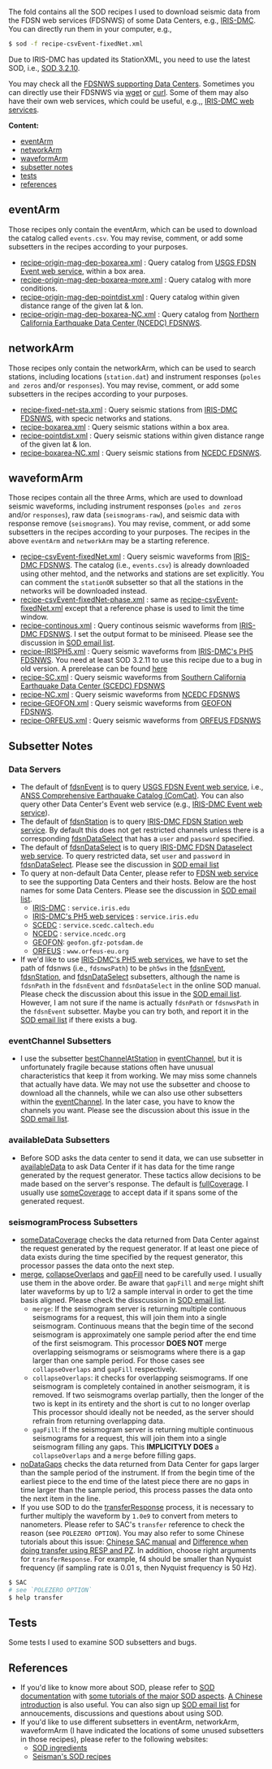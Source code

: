 
The fold contains all the SOD recipes I used to download seismic data from the FDSN web services (FDSNWS) of some Data Centers, e.g., [IRIS-DMC](https://ds.iris.edu/ds/nodes/dmc/). You can directly run them in your computer, e.g.,
```bash
$ sod -f recipe-csvEvent-fixedNet.xml
```

Due to IRIS-DMC has updated its StationXML, you need to use the latest SOD, i.e., [SOD 3.2.10](http://www.seis.sc.edu/sod/).

You may check all the [FDSNWS supporting Data Centers](https://www.fdsn.org/webservices/). Sometimes you can directly use their FDSNWS via [wget](https://www.gnu.org/software/wget/) or [curl](https://curl.haxx.se/). Some of them may also have their own web services, which could be useful, e.g.,, [IRIS-DMC web services](https://service.iris.edu/).

**Content:**

- [eventArm](#eventarm)
- [networkArm](#networkarm)
- [waveformArm](#waveformarm)
- [subsetter notes](#subsetter-notes)
- [tests](#tests)
- [references](#references)


## eventArm

Those recipes only contain the eventArm, which can be used to download the catalog called `events.csv`. You may revise, comment, or add some subsetters in the recipes according to your purposes.

- [recipe-origin-mag-dep-boxarea.xml](eventArm/recipe-origin-mag-dep-boxarea.xml) : Query catalog from [USGS FDSN Event web service](https://earthquake.usgs.gov/fdsnws/event/1/), within a box area.
- [recipe-origin-mag-dep-boxarea-more.xml](eventArm/recipe-origin-mag-dep-boxarea-more.xml) : Query catalog with more conditions.
- [recipe-origin-mag-dep-pointdist.xml](eventArm/recipe-origin-mag-dep-pointdist.xml) : Query catalog within given distance range of the given lat & lon.
- [recipe-origin-mag-dep-boxarea-NC.xml](eventArm/recipe-origin-mag-dep-boxarea-NC.xml) : Query catalog from [Northern California Earthquake Data Center (NCEDC) FDSNWS](http://service.ncedc.org/).


## networkArm

Those recipes only contain the networkArm, which can be used to search stations, including locations (`station.dat`) and instrument responses (`poles and zeros` and/or `responses`). You may revise, comment, or add some subsetters in the recipes according to your purposes.

- [recipe-fixed-net-sta.xml](networkArm/recipe-fixed-net-sta.xml) : Query seismic stations from [IRIS-DMC FDSNWS](http://service.iris.edu/fdsnws/), with specic networks and stations.
- [recipe-boxarea.xml](networkArm/recipe-boxarea.xml) : Query seismic stations within a box area.
- [recipe-pointdist.xml](networkArm/recipe-pointdist.xml) : Query seismic stations within given distance range of the given lat & lon.
- [recipe-boxarea-NC.xml](networkArm/recipe-boxarea-NC.xml) : Query seismic stations from [NCEDC FDSNWS](http://service.ncedc.org/).


## waveformArm

Those recipes contain all the three Arms, which are used to download seismic waveforms, including instrument responses (`poles and zeros` and/or `responses`), raw data (`seismograms-raw`), and seismic data with response remove (`seismograms`). You may revise, comment, or add some subsetters in the recipes according to your purposes. The recipes in the above `eventArm` and `networkArm` may be a starting reference.

- [recipe-csvEvent-fixedNet.xml](waveformArm/recipe-csvEvent-fixedNet.xml) : Query seismic waveforms from [IRIS-DMC FDSNWS](http://service.iris.edu/fdsnws/). The catalog (i.e., `events.csv`) is already downloaded using other mehtod, and the networks and stations are set explicitly. You can comment the `stationOR` subsetter so that all the stations in the networks will be downloaded instead.
- [recipe-csvEvent-fixedNet-phase.xml](waveformArm/recipe-csvEvent-fixedNet-phase.xml) : same as [recipe-csvEvent-fixedNet.xml](waveformArm/) except that a reference phase is used to limit the time window.
- [recipe-continous.xml](waveformArm/recipe-continous.xml) : Query continous seismic waveforms from [IRIS-DMC FDSNWS](http://service.iris.edu/fdsnws/). I set the output format to be miniseed. Please see the discussion in [SOD email list](https://groups.google.com/a/seis.sc.edu/forum/#!searchin/sod/fake$20event%7Csort:date/sod/lEz3WpG1XNk/hby7SSzGVGcJ).
- [recipe-IRISPH5.xml](waveformArm/recipe-IRISPH5.xml) : Query seismic waveforms from [IRIS-DMC's PH5 FDSNWS](http://service.iris.edu/ph5ws/). You need at least SOD 3.2.11 to use this recipe due to a bug in old version. A prerelease can be found [here](http://www.seis.sc.edu/downloads/sod/prerelease/3.2.11-SNAPSHOT/)
- [recipe-SC.xml](waveformArm/recipe-SC.xml)      : Query seismic waveforms from [Southern California Earthquake Data Center (SCEDC) FDSNWS](https://service.scedc.caltech.edu/)
- [recipe-NC.xml](waveformArm/recipe-NC.xml)      : Query seismic waveforms from [NCEDC FDSNWS](http://service.ncedc.org/)
- [recipe-GEOFON.xml](waveformArm/recipe-GEOFON.xml)  : Query seismic waveforms from [GEOFON FDSNWS](http://geofon.gfz-potsdam.de/fdsnws/).
- [recipe-ORFEUS.xml](waveformArm/recipe-ORFEUS.xml)  : Query seismic waveforms from [ORFEUS FDSNWS](http://www.orfeus-eu.org/fdsnws/)


## Subsetter Notes

### Data Servers

- The default of [fdsnEvent](http://www.seis.sc.edu/sod/ingredients/fdsnEvent.html) is to query [USGS FDSN Event web service](https://earthquake.usgs.gov/fdsnws/event/1/), i.e., [ANSS Comprehensive Earthquake Catalog (ComCat)](https://earthquake.usgs.gov/earthquakes/search/). You can also query other Data Center's Event web service (e.g., [IRIS-DMC Event web service](http://service.iris.edu/fdsnws/event/1)).
- The default of [fdsnStation](http://www.seis.sc.edu/sod/ingredients/fdsnStation.html) is to query [IRIS-DMC FDSN Station web service](http://service.iris.edu/fdsnws/station/1/). By default this does not get restricted channels unless there is a corresponding [fdsnDataSelect](http://www.seis.sc.edu/sod/ingredients/fdsnDataSelect.html) that has a `user` and `password` specified.
- The default of [fdsnDataSelect](http://www.seis.sc.edu/sod/ingredients/fdsnDataSelect.html) is to query [IRIS-DMC FDSN Dataselect web service](http://service.iris.edu/fdsnws/dataselect/1/). To query restricted data, set `user` and `password` in [fdsnDataSelect](http://www.seis.sc.edu/sod/ingredients/fdsnDataSelect.html). Please see the discussion in [SOD email list](https://groups.google.com/a/seis.sc.edu/forum/#!topic/sod/Rfi_LRr8dwE)
- To query at non-default Data Center, please refer to [FDSN web service](https://www.fdsn.org/webservices/) to see the supporting Data Centers and their hosts. Below are the host names for some Data Centers. Please see the discussion in [SOD email list](https://groups.google.com/a/seis.sc.edu/g/sod/c/7B0tWrEFeGQ).
    - [IRIS-DMC](http://service.iris.edu/fdsnws/) : `service.iris.edu`
    - [IRIS-DMC's PH5 web services](http://service.iris.edu/ph5ws/) : `service.iris.edu`
    - [SCEDC](https://service.scedc.caltech.edu/) : `service.scedc.caltech.edu`
    - [NCEDC](http://service.ncedc.org/) : `service.ncedc.org`
    - [GEOFON](http://geofon.gfz-potsdam.de/fdsnws/): `geofon.gfz-potsdam.de`
    - [ORFEUS](http://www.orfeus-eu.org/fdsnws/) : `www.orfeus-eu.org`
- If we'd like to use [IRIS-DMC's PH5 web services](http://service.iris.edu/ph5ws/), we have to set the path of fdsnws (i.e., `fdsnwsPath`) to be `ph5ws` in the [fdsnEvent](http://www.seis.sc.edu/sod/ingredients/fdsnEvent.html), [fdsnStation](http://www.seis.sc.edu/sod/ingredients/fdsnStation.html), and [fdsnDataSelect](http://www.seis.sc.edu/sod/ingredients/fdsnDataSelect.html) subsetters, although the name is `fdsnPath` in the `fdsnEvent` and `fdsnDataSelect` in the online SOD manual. Please check the discussion about this issue in the [SOD email list](https://groups.google.com/a/seis.sc.edu/forum/#!topic/sod/j-rxZxYj1jQ). However, I am not sure if the name is actually `fdsnPath` or `fdsnwsPath` in the `fdsnEvent` subsetter. Maybe you can try both, and report it in the [SOD email list](http://www.seis.sc.edu/sod/) if there exists a bug.

### eventChannel Subsetters

- I use the subsetter [bestChannelAtStation](http://www.seis.sc.edu/sod/ingredients/bestChannelAtStation.html) in [eventChannel](http://www.seis.sc.edu/sod/ingredients/eventChannel.html), but it is unfortunately fragile because stations often have unusual characteristics that keep it from working. We may miss some channels that actually have data. We may not use the subsetter and choose to download all the channels, while we can also use other subsetters within the [eventChannel](http://www.seis.sc.edu/sod/ingredients/eventChannel.html). In the later case, you have to know the channels you want. Please see the discussion about this issue in the [SOD email list](https://groups.google.com/a/seis.sc.edu/forum/#!topic/sod/pWgzAkaggw0).

### availableData Subsetters

- Before SOD asks the data center to send it data, we can use subsetter in [availableData](http://www.seis.sc.edu/sod/ingredients/availableData.html) to ask Data Center if it has data for the time range generated by the request generator. These tactics allow decisions to be made based on the server's response. The default is [fullCoverage](http://www.seis.sc.edu/sod/ingredients/fullCoverage.html). I usually use [someCoverage](http://www.seis.sc.edu/sod/ingredients/someCoverage.html) to accept data if it spans some of the generated request.

### seismogramProcess Subsetters

- [someDataCoverage](http://www.seis.sc.edu/sod/ingredients/someDataCoverage.html) checks the data returned from Data Center against the request generated by the request generator. If at least one piece of data exists during the time specified by the request generator, this processor passes the data onto the next step.
- [merge](http://www.seis.sc.edu/sod/ingredients/merge.html), [collapseOverlaps](http://www.seis.sc.edu/sod/ingredients/collapseOverlaps.html) and [gapFill](http://www.seis.sc.edu/sod/ingredients/gapFill.html) need to be carefully used. I usually use them in the above order. Be aware that `gapFill` and `merge` might shift later waveforms by up to 1/2 a sample interval in order to get the time basis aligned. Please check the disscussion in [SOD email list](https://groups.google.com/a/seis.sc.edu/g/sod/c/xbCzRkdk-_A).
    - `merge`: If the seismogram server is returning multiple continuous seismograms for a request, this will join them into a single seismogram. Continuous means that the begin time of the second seismogram is approximately one sample period after the end time of the first seismogram. This processor **DOES NOT** merge overlapping seismograms or seismograms where there is a gap larger than one sample period. For those cases see `collapseOverlaps` and `gapFill` respectively.
    - `collapseOverlaps`: it checks for overlapping seismograms. If one seismogram is completely contained in another seismogram, it is removed. If two seismograms overlap partially, then the longer of the two is kept in its entirety and the short is cut to no longer overlap This processor should ideally not be needed, as the server should refrain from returning overlapping data.
    - `gapFill`: If the seismogram server is returning multiple continuous seismograms for a request, this will join them into a single seismogram filling any gaps. This **IMPLICITYLY DOES** a `collapseOverlaps` and a `merge` before filling gaps.
- [noDataGaps](http://www.seis.sc.edu/sod/ingredients/noDataGaps.html) checks the data returned from Data Center for gaps larger than the sample period of the instrument. If from the begin time of the earliest piece to the end time of the latest piece there are no gaps in time larger than the sample period, this process passes the data onto the next item in the line.
- If you use SOD to do the [transferResponse](http://www.seis.sc.edu/sod/ingredients/transferResponse.html) process, it is necessary to further multiply the waveform by `1.0e9` to convert from meters to nanometers. Please refer to SAC's `transfer` reference to check the reason (see `POLEZERO OPTION`). You may also refer to some Chinese tutorials about this issue: [Chinese SAC manual](https://seisman.github.io/SAC_Docs_zh/commands/transfer/) and [Difference when doing transfer using RESP and PZ](https://blog.seisman.info/resp-sacpz-difference/). In addition, choose right arguments for `transferResponse`. For example, f4 should be smaller than Nyquist frequency (if sampling rate is 0.01 s, then Nyquist frequency is 50 Hz).
```bash
$ SAC
# see `POLEZERO OPTION`
$ help transfer
```


## Tests

Some tests I used to examine SOD subsetters and bugs.


## References

- If you'd like to know more about SOD, please refer to [SOD documentation](http://www.seis.sc.edu/sod/documentation/index.html) with [some tutorials of the major SOD aspects](http://www.seis.sc.edu/sod/documentation/tutorials/index.html). [A Chinese introduction](https://blog.seisman.info/sod-notes/) is also useful. You can also sign up [SOD email list](http://www.seis.sc.edu/sod/) for annoucements, discussions and questions about using SOD.
- If you'd like to use different subsetters in eventArm, networkArm, waveformArm (I have indicated the locations of some unused subsetters in those recipes), please refer to the following websites:
    - [SOD ingredients](http://www.seis.sc.edu/sod/ingredients/index.html)
    - [Seisman's SOD recipes](https://github.com/seisman/SODrecipes)

